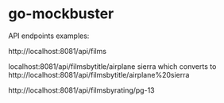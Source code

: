# go-mockbuster

API endpoints examples:

http://localhost:8081/api/films

localhost:8081/api/filmsbytitle/airplane sierra 
which converts to 
http://localhost:8081/api/filmsbytitle/airplane%20sierra

http://localhost:8081/api/filmsbyrating/pg-13

